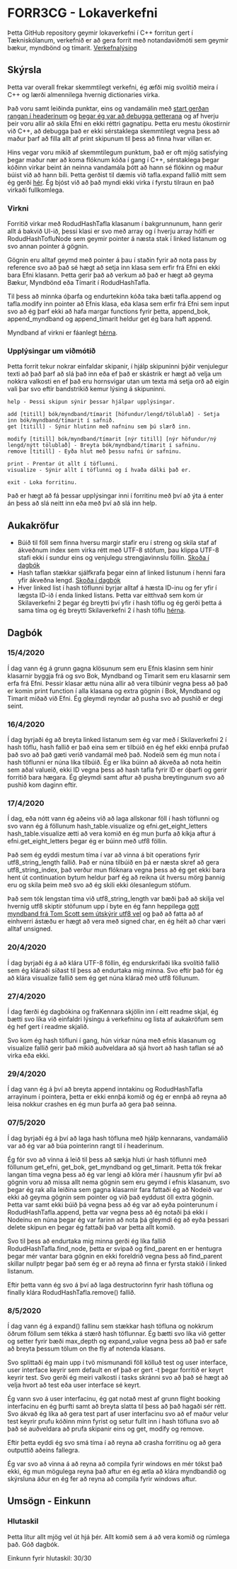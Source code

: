 # FORR3CG - Lokaverkefni
Þetta GitHub repository geymir lokaverkefni í C++ forritun gert í Tækniskólanum, verkefnið er að gera forrit með notandaviðmóti sem geymir bækur, myndbönd og tímarit. [Verkefnalýsing](https://github.com/gestskoli/FORR3CGV20_Lokaverkefni/blob/master/README.md#forr3cg-vor-2020---lokaverkefni-35)


Skýrsla
------

Þetta var overall frekar skemmtilegt verkefni, ég æfði mig svolítið meira í C++ og lærði almennilega hvernig dictionaries virka.

Það voru samt leiðinda punktar, eins og vandamálin með [start gerðan rangan í headerinum](https://github.com/hrolfurgylfa/FORR3CG-Vor-2020-Lokaverkefni#0752020) og [þegar ég var að debugga getterana](https://github.com/hrolfurgylfa/FORR3CG-Vor-2020-Lokaverkefni#0752020) og af hverju þeir voru allir að skila Efni en ekki réttri gagnatípu. Þetta eru mestu ókostirnir við C++, að debugga það er ekki sérstaklega skemmtilegt vegna þess að maður þarf að filla allt af print skipunum til þess að finna hvar villan er.

Hins vegar voru mikið af skemmtilegum punktum, það er oft mjög satisfying þegar maður nær að koma flóknum kóða í gang í C++, sérstaklega þegar kóðinn virkar beint án neinna vandamála þótt að hann sé flókinn og maður búist við að hann bili. Þetta gerðist til dæmis við tafla.expand fallið mitt sem ég gerði [hér](https://github.com/hrolfurgylfa/FORR3CG-Vor-2020-Lokaverkefni#852020). Ég bjóst við að það myndi ekki virka í fyrstu tilraun en það virkaði fullkomlega.

### Virkni
Forritið virkar með RodudHashTafla klasanum í bakgrunnunum, hann gerir allt á bakvið UI-ið, þessi klasi er svo með array og í hverju array hólfi er RodudHashTofluNode sem geymir pointer á næsta stak í linked listanum og svo annan pointer á gögnin.

Gögnin eru alltaf geymd með pointer á þau í staðin fyrir að nota pass by reference svo að það sé hægt að setja inn klasa sem erfir frá Efni en ekki bara Efni klasann. Þetta gerir það að verkum að það er hægt að geyma Bækur, Myndbönd eða Tímarit í RodudHashTafla.

Til þess að minnka óþarfa og endurtekinn kóða taka bæti tafla.append og tafla.modify inn pointer að Efnis klasa, eða klasa sem erfir frá Efni sem input svo að ég þarf ekki að hafa margar functions fyrir þetta, append_bok, append_myndband og append_timarit heldur get ég bara haft append.

Myndband af virkni er fáanlegt [hérna](https://youtu.be/crA-d0MCz4A).

### Upplýsingar um viðmótið
Þetta forrit tekur nokrar einfaldar skipanir, í hjálp skipuninni þýðir venjulegur texti að það þarf að slá það inn eða ef það er skástrik er hægt að velja um nokkra valkosti en ef það eru hornsvigar utan um texta má setja orð að eigin vali þar svo eftir bandstrikið kemur lýsing á skipuninni.
```
help - Þessi skipun sýnir þessar hjálpar upplýsingar.

add [titill] bók/myndband/tímarit [höfundur/lengd/tölublað] - Setja inn bók/myndband/tímarit í safnið.
get [titill] - Sýnir hlutinn með nafninu sem þú slærð inn.

modify [titill] bók/myndband/tímarit [nýr titill] [nýr höfundur/ný lengd/nýtt tölublað] - Breyta bók/myndband/tímarit í safninu.
remove [titill] - Eyða hlut með þessu nafni úr safninu.

print - Prentar út allt í töflunni.
visualize - Sýnir allt í töflunni og í hvaða dálki það er.

exit - Loka forritinu.
```
Það er hægt að fá þessar upplýsingar inni í forritinu með því að ýta á enter án þess að slá neitt inn eða með því að slá inn help.


Aukakröfur
------

* Búið til föll sem finna hversu margir stafir eru í streng og skila staf af ákveðnum index sem virka rétt með UTF-8 stöfum, þau klippa UTF-8 stafi ekki í sundur eins og venjulegu strengjavinnslu föllin. [Skoða í dagbók](https://github.com/hrolfurgylfa/FORR3CG-Vor-2020-Lokaverkefni#1742020)
* Hash taflan stækkar sjálfkrafa þegar einn af linked listunum í henni fara yfir ákveðna lengd. [Skoða í dagbók](https://github.com/hrolfurgylfa/FORR3CG-Vor-2020-Lokaverkefni#852020)
* Hver linked list í hash töflunni byrjar alltaf á hæsta ID-inu og fer yfir í lægsta ID-ið í enda linked listans. Þetta var eitthvað sem kom úr Skilaverkefni 2 þegar ég breytti því yfir í hash töflu og ég gerði þetta á sama tíma og ég breytti Skilaverkefni 2 í hash töflu [hérna](https://github.com/hrolfurgylfa/FORR3CG-Vor-2020-Lokaverkefni#1642020).


Dagbók
------

### 15/4/2020
Í dag vann ég á grunn gagna klösunum sem eru Efnis klasinn sem hinir klasarnir byggja frá og svo Bok, Myndband og Timarit sem eru klasarnir sem erfa frá Efni. Þessir klasar ættu núna allir að vera tilbúnir vegna þess að það er komin print function í alla klasana og extra gögnin í Bok, Myndband og Timarit miðað við Efni. Ég gleymdi reyndar að pusha svo að pushið er degi seint.

### 16/4/2020
Í dag byrjaði ég að breyta linked listanum sem ég var með í Skilaverkefni 2 í hash töflu, hash fallið er það eina sem er tilbúið en ég hef ekki ennþá prufað það svo að það gæti verið vandamál með það. Nodeið sem ég mun nota í hash töflunni er núna líka tilbúið. Ég er líka búinn að ákveða að nota heitin sem aðal valueið, ekki ID vegna þess að hash tafla fyrir ID er óþarfi og gerir forritið bara hægara. Ég gleymdi samt aftur að pusha breytingunum svo að pushið kom daginn eftir.

### 17/4/2020
Í dag, eða nótt vann ég aðeins við að laga allskonar föll í hash töflunni og svo vann ég á föllunum hash_table.visualize og efni.get_eight_letters hash_table.visualize ætti að vera komið en ég mun þurfa að kíkja aftur á efni.get_eight_letters þegar ég er búinn með utf8 föllin.

Það sem ég eyddi mestum tíma í var að vinna á bit operations fyrir utf8_string_length fallið. Það er núna tilbúið en þá er næsta skref að gera utf8_string_index, það verður mun flóknara vegna þess að ég get ekki bara hent út continuation bytum heldur þarf ég að reikna út hversu mörg þannig eru og skila þeim með svo að ég skili ekki ólesanlegum stöfum.

Það sem tók lengstan tíma við utf8_string_length var bæði það að skilja vel hvernig utf8 skiptir stöfunum upp í byte en ég fann heppilega [gott myndband frá Tom Scott sem útskýrir utf8 vel](https://youtu.be/MijmeoH9LT4) og það að fatta að af einhverri ástæðu er hægt að vera með signed char, en ég hélt að char væri alltaf unsigned.

### 20/4/2020
Í dag byrjaði ég á að klára UTF-8 föllin, ég endurskrifaði líka svolítið fallið sem ég kláraði síðast til þess að endurtaka mig minna. Svo eftir það fór ég að klára visualize fallið sem ég get núna klárað með utf8 föllunum.

### 27/4/2020
Í dag færði ég dagbókina og fraKennara skjölin inn í eitt readme skjal, ég bætti svo líka við einfaldri lýsingu á verkefninu og lista af aukakröfum sem ég hef gert í readme skjalið.

Svo kom ég hash töfluni í gang, hún virkar núna með efnis klasanum og visualize fallið gerir það mikið auðveldara að sjá hvort að hash taflan sé að virka eða ekki.

### 29/4/2020
Í dag vann ég á því að breyta append inntakinu og RodudHashTafla arrayinum í pointera, þetta er ekki ennþá komið og ég er ennþá að reyna að leisa nokkur crashes en ég mun þurfa að gera það seinna.

### 07/5/2020
Í dag byrjaði ég á því að laga hash töfluna með hjálp kennarans, vandamálið var að ég var að búa pointerinn rangt til í headerinum.

Ég fór svo að vinna á leið til þess að sækja hluti úr hash töflunni með föllunum get_efni, get_bok, get_myndband og get_timarit. Þetta tók frekar langan tíma vegna þess að ég var lengi að klóra mér í hausnum yfir því að gögnin voru að missa allt nema gögnin sem eru geymd í efnis klasanum, svo þegar ég rak alla leiðina sem gagna klasarnir fara fattaði ég að Nodeið var ekki að geyma gögnin sem pointer og við það eyddust öll extra gögnin. Þetta var samt ekki búið þá vegna þess að ég var að eyða pointerunum í RodudHashTafla.append, þetta var vegna þess að ég notaði þá ekki í Nodeinu en núna þegar ég var farinn að nota þá gleymdi ég að eyða þessari delete skipun en þegar ég fattaði það var þetta allt komið.

Svo til þess að endurtaka mig minna gerði ég líka fallið RodudHashTafla.find_node, þetta er svipað og find_parent en er hentugra þegar mér vantar bara gögnin en ekki foreldrið vegna þess að find_parent skillar nullptr þegar það sem ég er að reyna að finna er fyrsta stakið í linked listanum.

Eftir þetta vann ég svo á því að laga destructorinn fyrir hash töfluna og finally klára RodudHashTafla.remove() fallið.

### 8/5/2020
Í dag vann ég á expand() fallinu sem stækkar hash töfluna og nokkrum öðrum föllum sem tékka á stærð hash töflunnar. Ég bætti svo líka við getter og setter fyrir bæði max_depth og expand_value vegna þess að það er safe að breyta þessum tölum on the fly af notenda klasans.

Svo splittaði ég main upp í tvö mismunandi föll kölluð test og user interface, user interface keyrir sem default en ef það er gert -t þegar forritið er keyrt keyrir test. Svo gerði ég meiri valkosti í tasks skránni svo að það sé hægt að velja hvort að test eða user interface sé keyrt.

Ég vann svo á user interfacinu, ég gat notað mest af grunn flight booking interfacinu en ég þurfti samt að breyta slatta til þess að það hagaði sér rétt. Svo ákvað ég líka að gera test part af user interfacinu svo að ef maður velur test keyrir prufu kóðinn minn fyrist og setur fullt inn í hash töfluna svo að það sé auðveldara að prufa skipanir eins og get, modify og remove.

Eftir þetta eyddi ég svo smá tíma í að reyna að crasha forritinu og að gera outputtið aðeins fallegra.

Ég var svo að vinna á að reyna að compila fyrir windows en mér tókst það ekki, ég mun mögulega reyna það aftur en ég ætla að klára myndbandið og skýrsluna áður en ég fer að reyna að compila fyrir windows aftur.


Umsögn - Einkunn
------

### Hlutaskil

Þetta lítur allt mjög vel út hjá þér. Allt komið sem á að vera komið og rúmlega það. Góð dagbók.

Einkunn fyrir hlutaskil: 30/30
